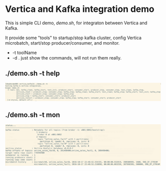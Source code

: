 <html lang="zn_CN"> <head> <meta charset='utf-8'> <title>Vertica and Kafka Integration Demo</title> </head> <body>

Vertica and Kafka integration demo
==========
This is simple CLI demo, *demo.sh*, for integraton between Vertica and Kafka.

It provide some "tools" to startup/stop kafka cluster, config Vertica microbatch, start/stop producer/consumer, and monitor.

 * -t toolName
 * -d . just show the commands, will not run them really. 


./demo.sh -t help
----------
![help](./imgs/help.png)

./demo.sh -t mon
----------
![help](./imgs/monitoring.png)

</body> </html>



